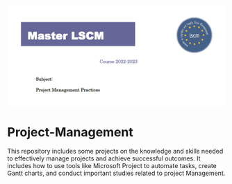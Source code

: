 ![Title](project_manage.png)

# Project-Management
This repository includes some projects on the knowledge and skills needed to effectively manage projects and achieve successful outcomes. It includes how to use tools like Microsoft Project to automate tasks, create Gantt charts, and conduct important studies related to project Management.
